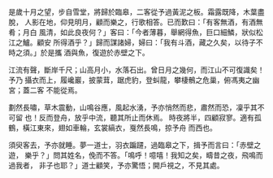 是歲十月之望，步自雪堂，將歸於臨皋，二客從予過黃泥之板。霜露既降，木葉盡脫，
人影在地，仰見明月，顧而樂之，行歌相答。已而歎曰：「有客無酒，有酒無肴；月白
風清，如此良夜何？」客曰：「今者薄暮，舉網得魚，巨口細鱗，狀似松江之鱸。顧安
所得酒乎？」歸而謀諸婦，婦曰：「我有斗酒，藏之久矣，以待子不時之須。」於是攜
酒與魚，復遊於赤壁之下。

江流有聲，斷岸千尺；山高月小，水落石出。曾日月之幾何，而江山不可復識矣！予乃
攝衣而上，履巉巖，披蒙茸，踞虎豹，登虯龍，攀棲鶻之危巢，俯馮夷之幽宮；蓋二客
不能從焉。

劃然長嘯，草木震動，山鳴谷應，風起水湧，予亦悄然而悲，肅然而恐，凜乎其不可留
也！反而登舟，放乎中流，聽其所止而休焉。
時夜將半，四顧寂寥。適有孤鶴，橫江東來，翅如車輪，玄裳縞衣，戛然長鳴，掠予舟
而西也。

須臾客去，予亦就睡。夢一道士，羽衣蹁躚，過臨皋之下，揖予而言曰：「赤壁之遊，
樂乎？」問其姓名，俛而不答。「鳴呼！噫嘻！我知之矣，疇昔之夜，飛鳴而過我者，
非子也耶？」道士顧笑，予亦驚悟；開戶視之，不見其處。


